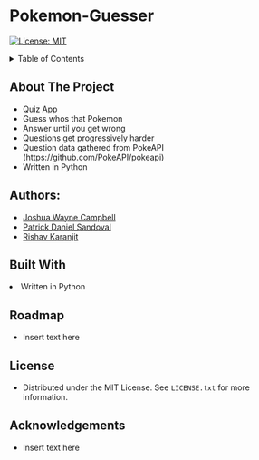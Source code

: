 # Pokemon-Guesser

[![License: MIT](https://img.shields.io/badge/License-MIT-yellow.svg)](https://opensource.org/licenses/MIT)
<!-- TABLE OF CONTENTS -->
<details>
  <summary>Table of Contents</summary>
  <ol>
    <li>
      <a href="#about-the-project">About The Project</a>
    </li>
    <li>
      <a href="#authors">Authors</a>
    </li> 
    <li>
      <a href="#built-with">Built With</a>
    </li>
    <li>
      <a href="#roadmap">Roadmap</a>
    </li> 
    <li>
      <a href="#license">License</a>
    </li>
    <li>
      <a href="#acknowledgements">Acknowledgements</a>
    </li>
  </ol>
</details>

## About The Project
<ul>
  <li> Quiz App </li>
  <li> Guess whos that Pokemon</li>
  <li> Answer until you get wrong</li>
  <li> Questions get progressively harder</li>
  <li> Question data gathered from PokeAPI (https://github.com/PokeAPI/pokeapi)</li>
  <li> Written in Python</li>
</ul>

## Authors:

- [Joshua Wayne Campbell](https://github.com/jwcampb)
- [Patrick Daniel Sandoval](https://github.com/rickthepat05)
- [Rishav Karanjit](https://github.com/rishav-karanjit)

## Built With

<li> Written in Python</ul>

## Roadmap

- Insert text here

## License

- Distributed under the MIT License. See `LICENSE.txt` for more information.

## Acknowledgements

- Insert text here
